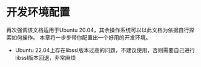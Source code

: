 # 开发环境配置

再次强调该文档适用于Ubuntu 20.04，其余操作系统可以以此文档为依据自行探索如何操作。
本章将一步步带你配置出一个好用的开发环境。

- Ubuntu 22.04上存在libssl版本过高的问题，不建议使用，否则需要自己进行libssl版本回退，非常麻烦

